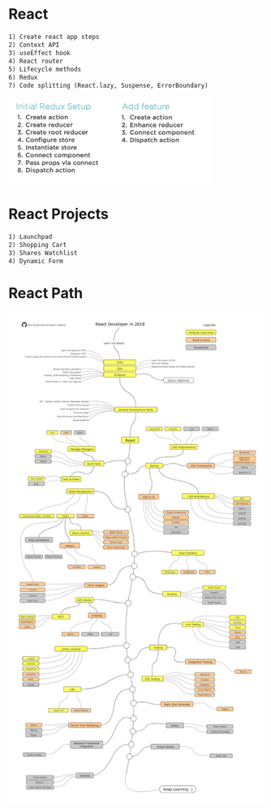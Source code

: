 # React

	1) Create react app steps
	2) Context API
	3) useEffect hook
	4) React router
	5) Lifecycle methods
	6) Redux
	7) Code splitting (React.lazy, Suspense, ErrorBoundary)
<img width="400" alt="redux" src="https://github.com/akshaychauhan-ac/react/blob/master/images/redux.png">

# React Projects

	1) Launchpad
	2) Shopping Cart
	3) Shares Watchlist
	4) Dynamic Form

# React Path
<img width="800" alt="redux" src="https://github.com/akshaychauhan-ac/react/blob/master/images/react.png">